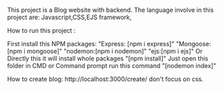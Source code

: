 This project is a Blog website with backend.
The language involve in this project are:
Javascript,CSS,EJS framework,

How to run this project :

First install this NPM packages:
"Express: [npm i express]"
"Mongoose: [npm i mongoose]"
"nodemon:[npm i nodemon]"
"ejs:[npm i ejs]"
    Or Directly this it will install whole packages
 "[npm install]"
Just open this folder in CMD or Command prompt
run this command
"[nodemon index]"


How to create blog:
http://localhost:3000/create/ don't focus on css.
